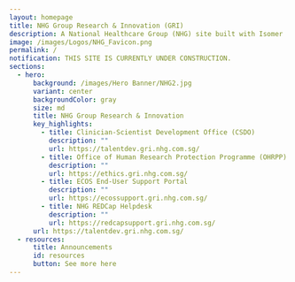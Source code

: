 ```yaml
---
layout: homepage
title: NHG Group Research & Innovation (GRI)
description: A National Healthcare Group (NHG) site built with Isomer
image: /images/Logos/NHG_Favicon.png
permalink: /
notification: THIS SITE IS CURRENTLY UNDER CONSTRUCTION.
sections:
  - hero:
      background: /images/Hero Banner/NHG2.jpg
      variant: center
      backgroundColor: gray
      size: md
      title: NHG Group Research & Innovation
      key_highlights:
        - title: Clinician-Scientist Development Office (CSDO)
          description: ""
          url: https://talentdev.gri.nhg.com.sg/
        - title: Office of Human Research Protection Programme (OHRPP)
          description: ""
          url: https://ethics.gri.nhg.com.sg/
        - title: ECOS End-User Support Portal
          description: ""
          url: https://ecossupport.gri.nhg.com.sg/
        - title: NHG REDCap Helpdesk
          description: ""
          url: https://redcapsupport.gri.nhg.com.sg/
      url: https://talentdev.gri.nhg.com.sg/
  - resources:
      title: Announcements
      id: resources
      button: See more here
---
```


